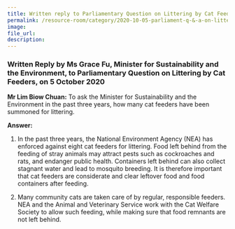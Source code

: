 ```yaml
---  
title: Written reply to Parliamentary Question on Littering by Cat Feeders by Ms Grace Fu, Minister for Sustainability and the Environment  
permalink: /resource-room/category/2020-10-05-parliament-q-&-a-on-littering-by-cat-feeders/  
image:  
file_url:  
description:  
---  
```


### Written Reply by Ms Grace Fu, Minister for Sustainability and the Environment, to Parliamentary Question on Littering by Cat Feeders, on 5 October 2020  

**Mr Lim Biow Chuan:** To ask the Minister for Sustainability and the Environment in the past three years, how many cat feeders have been summoned for littering.  

**Answer:**  

1.	In the past three years, the National Environment Agency (NEA) has enforced against eight cat feeders for littering. Food left behind from the feeding of stray animals may attract pests such as cockroaches and rats, and endanger public health. Containers left behind can also collect stagnant water and lead to mosquito breeding. It is therefore important that cat feeders are considerate and clear leftover food and food containers after feeding.  

2.	Many community cats are taken care of by regular, responsible feeders. NEA and the Animal and Veterinary Service work with the Cat Welfare Society to allow such feeding, while making sure that food remnants are not left behind.  
